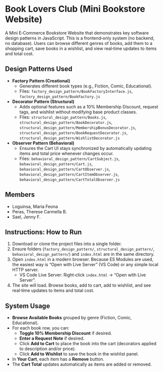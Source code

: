 # Book Lovers Club (Mini Bookstore Website)

A Mini E‑Commerce Bookstore Website that demonstrates key software design patterns in JavaScript. This is a frontend‑only system (no backend, no database). Users can browse different genres of books, add them to a shopping cart, save books in a wishlist, and view real‑time updates to items and total cost.

## Design Patterns Used
- **Factory Pattern (Creational)**
  - Generates different book types (e.g., Fiction, Comic, Educational).
  - Files: `factory_design_pattern/BookFactoryInterface.js`, `factory_design_pattern/BookFactory.js`
- **Decorator Pattern (Structural)**
  - Adds optional features such as a 10% Membership Discount, request tags, and wishlist without modifying base product classes.
  - Files: `structural_design_pattern/Books.js`, `structural_design_pattern/BookDecorator.js`, `structural_design_pattern/MembershipBonusDecorator.js`, `structural_design_pattern/BookRequestDecorator.js`, `structural_design_pattern/WishlistDecorator.js`
- **Observer Pattern (Behavioral)**
  - Ensures the Cart UI stays synchronized by automatically updating items and total price whenever changes occur.
  - Files: `behavioral_design_pattern/CartSubject.js`, `behavioral_design_pattern/Cart.js`, `behavioral_design_pattern/CartObserver.js`, `behavioral_design_pattern/CartItemObserver.js`, `behavioral_design_pattern/CartTotalObserver.js`

## Members
- Loguinsa, Maria Feona
- Peras, Therese Carmella B.
- Sael, Jenny F.

## Instructions: How to Run
1. Download or clone the project files into a single folder.
2. Ensure folders (`factory_design_pattern/`, `structural_design_pattern/`, `behavioral_design_pattern/`) and `index.html` are in the same directory.
3. Open `index.html` in a modern browser. Because ES Modules are used, the easiest way is “Open with Live Server” (VS Code) or any simple local HTTP server.
   - VS Code Live Server: Right‑click `index.html` → “Open with Live Server”.
4. The site will load. Browse books, add to cart, add to wishlist, and see real‑time updates to items and total cost.

## System Usage
- **Browse Available Books** grouped by genre (Fiction, Comic, Educational).
- For each book row, you can:
  - **Toggle 10% Membership Discount** if desired.
  - **Enter a Request Note** if desired.
  - Click **Add to Cart** to place the book into the cart (decorators applied to description and/or price).
  - Click **Add to Wishlist** to save the book in the wishlist panel.
- In **Your Cart**, each item has a **Remove** button.
- The **Cart Total** updates automatically as items are added or removed.
